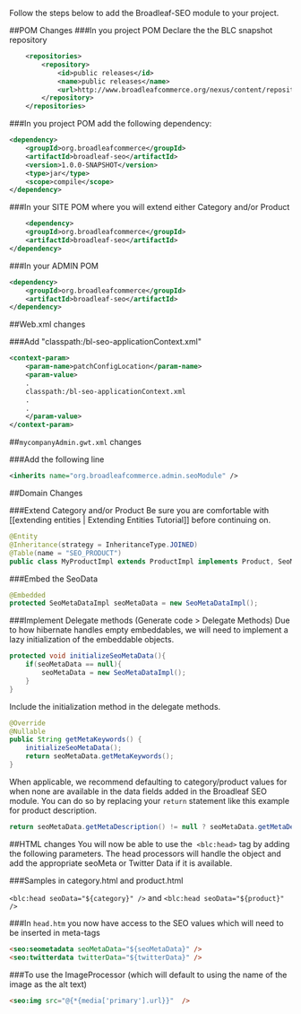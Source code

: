 Follow the steps below to add the Broadleaf-SEO module to your project.

##POM Changes
###In you project POM Declare the the BLC snapshot repository

```xml
	<repositories>
		<repository>
			<id>public releases</id>
			<name>public releases</name>
			<url>http://www.broadleafcommerce.org/nexus/content/repositories/snapshots/</url>
		</repository>
	</repositories>
```
	
###In you project POM add the following dependency:

```xml
<dependency>
	<groupId>org.broadleafcommerce</groupId>
	<artifactId>broadleaf-seo</artifactId>
	<version>1.0.0-SNAPSHOT</version>
	<type>jar</type>
	<scope>compile</scope>
</dependency>
```

###In your SITE POM where you will extend either Category and/or Product

```xml
	<dependency>
	<groupId>org.broadleafcommerce</groupId>
	<artifactId>broadleaf-seo</artifactId>
</dependency>
```

###In your ADMIN POM

```xml
<dependency>
	<groupId>org.broadleafcommerce</groupId>
	<artifactId>broadleaf-seo</artifactId>
</dependency>
```

##Web.xml changes

###Add "classpath:/bl-seo-applicationContext.xml"

```xml
<context-param>
	<param-name>patchConfigLocation</param-name>
	<param-value>
	.
	classpath:/bl-seo-applicationContext.xml
	.
	.
	</param-value>
</context-param>
```

##`mycompanyAdmin.gwt.xml` changes

###Add the following line

```xml
<inherits name="org.broadleafcommerce.admin.seoModule" />
```

##Domain Changes

###Extend Category and/or Product
Be sure you are comfortable with [[extending entities | Extending Entities Tutorial]] before continuing on.

```java
@Entity
@Inheritance(strategy = InheritanceType.JOINED)
@Table(name = "SEO_PRODUCT")
public class MyProductImpl extends ProductImpl implements Product, SeoMetaData, TwitterData {…}
```


###Embed the SeoData

```java
@Embedded
protected SeoMetaDataImpl seoMetaData = new SeoMetaDataImpl();
```

###Implement Delegate methods (Generate code > Delegate Methods)
Due to how hibernate handles empty embeddables, we will need to implement a lazy initialization of the embeddable objects.

```java
protected void initializeSeoMetaData(){
	if(seoMetaData == null){
		seoMetaData = new SeoMetaDataImpl();
	}
}
```

Include the initialization method in the delegate methods.

```java
@Override
@Nullable
public String getMetaKeywords() {
	initializeSeoMetaData();
	return seoMetaData.getMetaKeywords();
}
```

When applicable, we recommend defaulting to category/product values for when none are available in the data fields added in the Broadleaf SEO module. You can do so by replacing your ```return``` statement like this example for product description.

```java
return seoMetaData.getMetaDescription() != null ? seoMetaData.getMetaDescription() : super.getLongDescription();	
```

##HTML changes
You will now be able to use the  `<blc:head>` tag by adding the following parameters. The head processors will handle the object and add the appropriate seoMeta or Twitter Data if it is available.

###Samples in category.html and product.html

`<blc:head seoData="${category}" />` and `<blc:head seoData="${product}" />`

###In `head.htm` you now have access to the SEO values which will need to be inserted in meta-tags

```html
<seo:seometadata seoMetaData="${seoMetaData}" />
<seo:twitterdata twitterData="${twitterData}" />
```

###To use the ImageProcessor (which will default to using the name of the image as the alt text)

```html
<seo:img src="@{*{media['primary'].url}}"  />
```